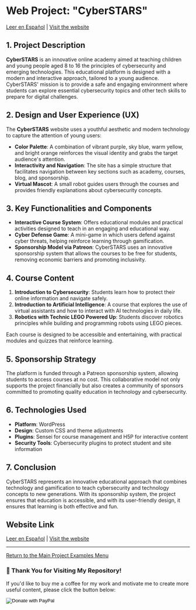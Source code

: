 # Web Project: "CyberSTARS"

[Leer en Español](./README-es.md) | [Visit the website](https://test3.futuremarketing.es)

## **1. Project Description**

**CyberSTARS** is an innovative online academy aimed at teaching children and young people aged 8 to 16 the principles of cybersecurity and emerging technologies. This educational platform is designed with a modern and interactive approach, tailored to a young audience. CyberSTARS' mission is to provide a safe and engaging environment where students can explore essential cybersecurity topics and other tech skills to prepare for digital challenges.

## **2. Design and User Experience (UX)**

The **CyberSTARS** website uses a youthful aesthetic and modern technology to capture the attention of young users:

- **Color Palette**: A combination of vibrant purple, sky blue, warm yellow, and bright orange reinforces the visual identity and grabs the target audience's attention.
- **Interactivity and Navigation**: The site has a simple structure that facilitates navigation between key sections such as academy, courses, blog, and sponsorship.
- **Virtual Mascot**: A small robot guides users through the courses and provides friendly explanations about cybersecurity concepts.

## **3. Key Functionalities and Components**

- **Interactive Course System**: Offers educational modules and practical activities designed to teach in an engaging and educational way.
- **Cyber Defense Game**: A mini-game in which users defend against cyber threats, helping reinforce learning through gamification.
- **Sponsorship Model via Patreon**: CyberSTARS uses an innovative sponsorship system that allows the courses to be free for students, removing economic barriers and promoting inclusivity.

## **4. Course Content**

1. **Introduction to Cybersecurity**: Students learn how to protect their online information and navigate safely.
2. **Introduction to Artificial Intelligence**: A course that explores the use of virtual assistants and how to interact with AI technologies in daily life.
3. **Robotics with Technic LEGO Powered Up**: Students discover robotics principles while building and programming robots using LEGO pieces.

Each course is designed to be accessible and entertaining, with practical modules and quizzes that reinforce learning.

## **5. Sponsorship Strategy**

The platform is funded through a Patreon sponsorship system, allowing students to access courses at no cost. This collaborative model not only supports the project financially but also creates a community of sponsors committed to promoting quality education in technology and cybersecurity.

## **6. Technologies Used**

- **Platform**: WordPress
- **Design**: Custom CSS and theme adjustments
- **Plugins**: Sensei for course management and H5P for interactive content
- **Security Tools**: Cybersecurity plugins to protect student and site information

## **7. Conclusion**

CyberSTARS represents an innovative educational approach that combines technology and gamification to teach cybersecurity and technology concepts to new generations. With its sponsorship system, the project ensures that education is accessible, and with its user-friendly design, it ensures that learning is both effective and fun.

## Website Link

[Leer en Español](./README-es.md) | [Visit the website](https://test3.futuremarketing.es)

---

[Return to the Main Project Examples Menu](https://carloslhg.github.io/Repositorio/)

### 🙏 Thank You for Visiting My Repository!

If you'd like to buy me a coffee for my work and motivate me to create more useful content, please click the button below:

<form action="https://www.paypal.com/donate" method="post" target="_blank">
  <!-- Your hosted_button_id generated by PayPal -->
  <input type="hidden" name="hosted_button_id" value="8CBQUB38L9ESN" />
  
  <!-- Official PayPal Donate button image -->
  <input type="image" 
         src="https://www.paypalobjects.com/es_ES/ES/i/btn/btn_donateCC_LG.gif" 
         border="0" name="submit" 
         title="PayPal - The safer, easier way to pay online!" 
         alt="Donate with PayPal" />
         
  <!-- PayPal tracking pixel -->
  <img alt="" border="0" 
       src="https://www.paypal.com/es_ES/i/scr/pixel.gif" 
       width="1" height="1" />
</form>
